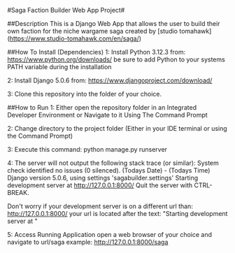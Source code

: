 #Saga Faction Builder Web App Project#

##Description
This is a Django Web App that allows the user to build their own faction for the niche wargame saga
created by [studio tomahawk] (https://www.studio-tomahawk.com/en/saga/)

##How To Install (Dependencies)
1: Install Python 3.12.3 from: https://www.python.org/downloads/
   be sure to add Python to your systems PATH variable during the installation

2: Install Django 5.0.6  from: https://www.djangoproject.com/download/

3: Clone this repository into the folder of your choice.

##How to Run
1: Either open the repository folder in an Integrated Developer Environment or Navigate to it Using The Command Prompt

2: Change directory to the project folder (Either in your IDE terminal or using the Command Prompt)

3: Execute this command: python manage.py runserver 

4: The server will not output the following stack trace (or similar):
  System check identified no issues (0 silenced).
  (Todays Date) - (Todays Time)
  Django version 5.0.6, using settings 'sagabuilder.settings'
  Starting development server at http://127.0.0.1:8000/
  Quit the server with CTRL-BREAK.

Don't worry if your development server is on a different url than: http://127.0.0.1:8000/
your url is located after the text: "Starting development server at "

5: Access Running Application
open a web browser of your choice and navigate to url/saga
example: http://127.0.0.1:8000/saga

